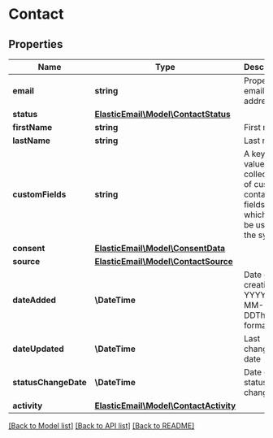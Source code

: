 # Contact

## Properties
Name | Type | Description | Notes
------------ | ------------- | ------------- | -------------
**email** | **string** | Proper email address. | [optional] 
**status** | [**ElasticEmail\Model\ContactStatus**](ContactStatus.md) |  | [optional] 
**firstName** | **string** | First name. | [optional] 
**lastName** | **string** | Last name. | [optional] 
**customFields** | **string** | A key-value collection of custom contact fields which can be used in the system. | [optional] 
**consent** | [**ElasticEmail\Model\ConsentData**](ConsentData.md) |  | [optional] 
**source** | [**ElasticEmail\Model\ContactSource**](ContactSource.md) |  | [optional] 
**dateAdded** | **\DateTime** | Date of creation in YYYY-MM-DDThh:ii:ss format | [optional] 
**dateUpdated** | **\DateTime** | Last change date | [optional] 
**statusChangeDate** | **\DateTime** | Date of last status change. | [optional] 
**activity** | [**ElasticEmail\Model\ContactActivity**](ContactActivity.md) |  | [optional] 

[[Back to Model list]](../README.md#documentation-for-models) [[Back to API list]](../README.md#documentation-for-api-endpoints) [[Back to README]](../README.md)


